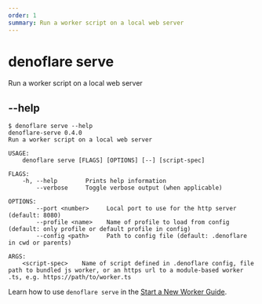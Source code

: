 ```yaml
---
order: 1
summary: Run a worker script on a local web server
---
```


# denoflare serve

Run a worker script on a local web server

## --help

```
$ denoflare serve --help
denoflare-serve 0.4.0
Run a worker script on a local web server

USAGE:
    denoflare serve [FLAGS] [OPTIONS] [--] [script-spec]

FLAGS:
    -h, --help        Prints help information
        --verbose     Toggle verbose output (when applicable)

OPTIONS:
        --port <number>     Local port to use for the http server (default: 8080)
        --profile <name>    Name of profile to load from config (default: only profile or default profile in config)
        --config <path>     Path to config file (default: .denoflare in cwd or parents)

ARGS:
    <script-spec>    Name of script defined in .denoflare config, file path to bundled js worker, or an https url to a module-based worker .ts, e.g. https://path/to/worker.ts
```

Learn how to use `denoflare serve` in the [Start a New Worker Guide](/guides/serve).
